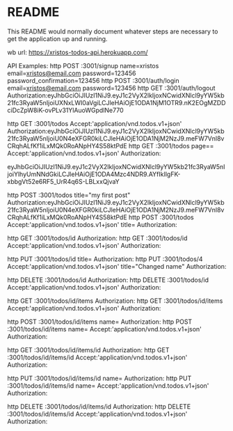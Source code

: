 # README

This README would normally document whatever steps are necessary to get the
application up and running.

wb url: https://xristos-todos-api.herokuapp.com/

API Examples:
http POST :3001/signup name=xristos email=xristos@email.com password=123456 password_confirmation=123456
http POST :3001/auth/login email=xristos@email.com password=123456
http GET :3001/auth/logout Authorization:eyJhbGciOiJIUzI1NiJ9.eyJ1c2VyX2lkIjoxNCwidXNlcl9yYW5kb21fc3RyaW5nIjoiUXNxLWI0aVgiLCJleHAiOjE1ODA1NjM1OTR9.nK2EOgMZDDciDcZpW8iK-ovPLv31YlAuoWGpdlNe770

http GET :3001/todos Accept:'application/vnd.todos.v1+json' Authorization:eyJhbGciOiJIUzI1NiJ9.eyJ1c2VyX2lkIjoxNCwidXNlcl9yYW5kb21fc3RyaW5nIjoiU0N4eXFGR0kiLCJleHAiOjE1ODA1NjM2NzJ9.meFW7Vnl8vCRqhALfKf1iLxMQk0RoANpHY4S58ktPdE
http GET :3001/todos page== Accept:'application/vnd.todos.v1+json' Authorization:


eyJhbGciOiJIUzI1NiJ9.eyJ1c2VyX2lkIjoxNCwidXNlcl9yYW5kb21fc3RyaW5nIjoiYlhyUmNNdGkiLCJleHAiOjE1ODA4Mzc4NDR9.AYfIkIlgFK-xbbgVt52e6RF5_UrR4q6S-LBLxxQjvaY

http POST :3001/todos title="my first post" Authorization:eyJhbGciOiJIUzI1NiJ9.eyJ1c2VyX2lkIjoxNCwidXNlcl9yYW5kb21fc3RyaW5nIjoiU0N4eXFGR0kiLCJleHAiOjE1ODA1NjM2NzJ9.meFW7Vnl8vCRqhALfKf1iLxMQk0RoANpHY4S58ktPdE
http POST :3001/todos Accept:'application/vnd.todos.v1+json' title= Authorization:

http GET :3001/todos/id Authorization:
http GET :3001/todos/id Accept:'application/vnd.todos.v1+json' Authorization:

http PUT :3001/todos/id title=  Authorization:
http PUT :3001/todos/4 Accept:'application/vnd.todos.v1+json' title="Changed name"  Authorization:

http DELETE :3001/todos/id Authorization:
http DELETE :3001/todos/id Accept:'application/vnd.todos.v1+json' Authorization:

http GET :3001/todos/id/items  Authorization:
http GET :3001/todos/id/items Accept:'application/vnd.todos.v1+json' Authorization:

http POST :3001/todos/id/items name= Authorization:
http POST :3001/todos/id/items name=  Accept:'application/vnd.todos.v1+json' Authorization:

http GET :3001/todos/id/items/id  Authorization:
http GET :3001/todos/id/items/id  Accept:'application/vnd.todos.v1+json' Authorization:

http PUT :3001/todos/id/items/id name=  Authorization:
http PUT :3001/todos/id/items/id name=  Accept:'application/vnd.todos.v1+json' Authorization:

http DELETE :3001/todos/id/items/id  Authorization:
http DELETE :3001/todos/id/items/id  Accept:'application/vnd.todos.v1+json' Authorization:
